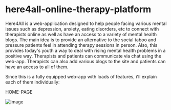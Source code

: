 # here4all-online-therapy-platform
Here4All is a web-application designed to help people facing various mental issues such as depression, anxiety, eating disorders, etc to connect with therapists online as well as have an access to a variety of mental health blogs. 
The main idea is to provide an alternative to the social taboo and pressure patients feel in attending therapy sessions in person. Also, this provides today's youth a way to deal with rising mental health problems in a positive way. 
Therapists and patients can communicate via chat using the web-app. Therapists can also add various blogs to the site and patients can have an access to all of them.

Since this is a fully equipped web-app with loads of features, i'll explain each of them individually:

HOME-PAGE

![image](https://user-images.githubusercontent.com/54235546/72379213-0123ac00-3739-11ea-82cd-90726ce15ff4.png)
